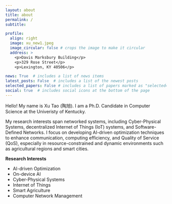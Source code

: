 ```yaml
---
layout: about
title: about
permalink: /
subtitle: 

profile:
  align: right
  image: xu_new1.jpeg
  image_circular: false # crops the image to make it circular
  address: >
    <p>Davis Marksbury Building</p>
    <p>329 Rose Street</p>
    <p>Lexington, KY 40506</p>

news: True  # includes a list of news items
latest_posts: False  # includes a list of the newest posts
selected_papers: False # includes a list of papers marked as "selected={true}"
social: true  # includes social icons at the bottom of the page
---
```

Hello! My name is Xu Tao (陶旭). I am a Ph.D. Candidate in Computer Science at the Univeristy of Kentucky. 

My research interests span networked systems, including Cyber-Physical Systems, decentralized Internet of Things (IoT) systems, and Software-Defined Networks. 
I focus on developing AI-driven optimization techniques to enhance communication, computing efficiency, and Quality of Service (QoS), especially in resource-constrained and dynamic environments such as agricultural regions and smart cities.


[comment]: <> (My research interest lies in harnessing the potential of Internet of Things, Cyber-Physical System and LoRaWAN to revolutionize precision agriculture.)

[comment]: <> (I'm driven to develop optimization techniques that enhance system performance and elevate farming strategies, aiming )

[comment]: <> (to maximize efficiency and sustainability in agricultural practices.)

[comment]: <> (I am willing to talk about my research and make collaborations. )

[comment]: <> (Please reach out to me via email.)


**Research Interests**
- AI-driven Optimization
- On-device AI
- Cyber-Physical Systems
- Internet of Things
- Smart Agriculture
- Computer Network Management




